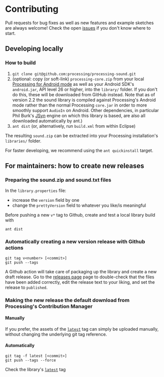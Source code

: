 # Contributing

Pull requests for bug fixes as well as new features and example sketches are always welcome! Check the open [issues](https://github.com/processing/processing-sound/issues) if you don't know where to start.

## Developing locally

### How to build

1. `git clone git@github.com:processing/processing-sound.git`
2. (optional: copy (or soft-link) `processing-core.zip` from your local [Processing for Android mode](https://github.com/processing/processing-android/releases/tag/latest) as well as your Android SDK's `android.jar`, API level 26 or higher, into the `library/` folder. If you don't do this, these will be downloaded from GitHub instead. Note that as of version 2.2 the sound library is compiled against Processing's Android mode rather than the normal Processing `core.jar` in order to more smoothly support `AudioIn` on Android. Other dependencies, in particular Phil Burk's [JSyn](http://www.softsynth.com/jsyn/) engine on which this library is based, are also all downloaded automatically by ant.)
3. `ant dist` (or, alternatively, run `build.xml` from within Eclipse)

The resulting `sound.zip` can be extracted into your Processing installation's `libraries/` folder.

For faster developing, we recommend using the `ant quickinstall` target.

## For maintainers: how to create new releases

### Preparing the sound.zip and sound.txt files

In the `library.properties` file:

- increase the `version` field by one
- change the `prettyVersion` field to whatever you like/is meaningful

Before pushing a new `v*` tag to Github, create and test a local library build with

```
ant dist
```

### Automatically creating a new version release with Github actions

```
git tag v<number> [<commit>]
git push --tags
```

A Github action will take care of packaging up the library and create a new draft release. Go to the [releases page](https://github.com/processing/processing-sound/releases) page to double-check that the files have been added correctly, edit the release text to your liking, and set the release to `published`.

### Making the new release the default download from Processing's Contribution Manager

#### Manually

If you prefer, the assets of the [`latest`](https://github.com/processing/processing-sound/releases/tag/latest) tag can simply be uploaded manually, without changing the underlying git tag reference.

#### Automatically

```
git tag -f latest [<commit>]
git push --tags --force
```

Check the library's [`latest`](https://github.com/processing/processing-sound/releases/tag/latest) tag
